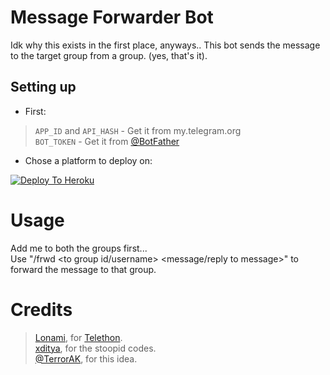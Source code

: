 # Message Forwarder Bot

Idk why this exists in the first place, anyways..
This bot sends the message to the target group from a group. (yes, that's it).

## Setting up 
* First:
> `APP_ID` and `API_HASH` - Get it from my.telegram.org   
> `BOT_TOKEN` - Get it from [@BotFather](https://t.me/BotFather)   
* Chose a platform to deploy on:

[![Deploy To Heroku](https://www.herokucdn.com/deploy/button.svg)](https://heroku.com/deploy?template=https://github.com/samurai-maker/MessageForwardbot)

# Usage
Add me to both the groups first...   
Use "/frwd <to group id/username> <message/reply to message>" to forward the message to that group.

# Credits
> [Lonami](https://github.com/LonamiWebs), for [Telethon](https://github.com/LonamiWebs/Telethon).   
> [xditya](https://github.com/xditya), for the stoopid codes.   
> [@TerrorAK](https://t.me/TerrorAK), for this idea.   
